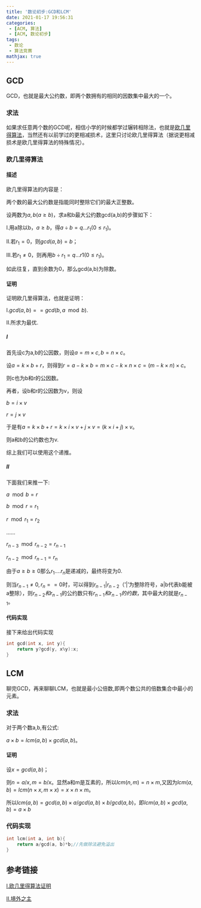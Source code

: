 ```yaml
---
title: '数论初步:GCD和LCM'
date: 2021-01-17 19:56:31
categories:
 - [ACM, 算法]
 - [ACM, 数论初步]
tags:
 - 数论
 - 算法竞赛
mathjax: true
---
```



## GCD

GCD，也就是最大公约数，即两个数拥有的相同的因数集中最大的一个。

### 求法

如果求任意两个数的GCD呢，相信小学的时候都学过辗转相除法，也就是[欧几里得算法](https://baike.baidu.com/item/%E8%BE%97%E8%BD%AC%E7%9B%B8%E9%99%A4%E6%B3%95/4625352?fr=aladdin)，当然还有以前学过的更相减损术，这里只讨论欧几里得算法（据说更相减损术是欧几里得算法的特殊情况）。

### 欧几里得算法

#### 描述

欧几里得算法的内容是：

两个数的最大公约数是指能同时整除它们的最大正整数。

设两数为$a,b(a\geq b)$，求a和b最大公约数gcd(a,b)的步骤如下：

Ⅰ.用a除以b，$a\geq b$，得$a \div b=q…r_1(0\leq r_1)$。

Ⅱ.若$r_1=0$，则$gcd(a,b)=b$；

Ⅲ.若$r_1\neq 0$，则再用$b\div r_1=q…r1(0\leq r_1)$。

如此往复，直到余数为0，那么gcd(a,b)为除数。

#### 证明

证明欧几里得算法，也就是证明：

Ⅰ.$gcd(a,b)==gcd(b,a\mod b)$.

Ⅱ.所求为最优.

##### Ⅰ

首先设c为a,b的公因数，则设$a=m\times c,b=n\times c$。

设$a=k\times b+r$，则得到$r=a-k\times b=m\times c-k\times n\times c=(m-k\times n)\times c$。

则c也为b和r的公因数。

再者，设b和r的公因数为v，则设

$b=i\times v$

$r=j\times v$

于是有$a=k\times b+r=k\times i\times v+j\times v=(k\times i+j)\times v$。

则a和b的公约数也为v.

综上我们可以使用这个递推。

##### Ⅱ

下面我们来推一下:

$a\mod b=r$

$b\mod r=r_1$

$r\mod r_1=r_2$

……

$r_{n-3}\mod r_{n-2}=r_{n-1}$

$r_{n-2}\mod r_{n-1}=r_n$

由于$a\geq b\geq 0$那么$r_1….r_n$是递减的，最终将变为0.

则当$r_{n-1}\neq 0,r_n==0$时，可以得到$r_{n-1}|r_{n-2}$（’|’为整除符号，a|b代表b能被a整除），则$r_{n-2}和r_{n-1}$的公约数只有$r_{n-1}和r_{n-1}的约数$，其中最大的就是$r_{n-1}$。

#### 代码实现

接下来给出代码实现

```C++
int gcd(int x, int y){
    return y?gcd(y, x%y):x;
}
```

## LCM

聊完GCD，再来聊聊LCM，也就是最小公倍数,即两个数公共的倍数集合中最小的元素。

### 求法

对于两个数a,b,有公式:

$a\times b=lcm(a,b)\times gcd(a,b)$。

#### 证明

设$x=gcd(a,b)$；

则$n=a/x,m=b/x$。显然a和m是互素的，所以$lcm(n,m)=n\times m$,又因为$lcm(a,b)=lcm(n\times x,m\times x)=x\times n\times m$。

所以$lcm(a,b)=gcd(a,b)\times a/gcd(a,b)\times b/gcd(a,b)$，即$lcm(a,b)\times gcd(a,b)=a\times b$

### 代码实现

```C++
int lcm(int a, int b){
    return a/gcd(a, b)*b;//先做除法避免溢出
}
```

## 参考链接

[Ⅰ.欧几里得算法证明](https://www.cnblogs.com/kirito-c/p/6910912.html?utm_source=itdadao&amp;utm_medium=referral)

[Ⅱ.境外之主](https://www.cnblogs.com/linyujun/p/5167914.html)